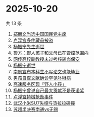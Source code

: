 # 2025-10-20

共 13 条

<!-- BEGIN -->
<!-- 最后更新时间 Mon Oct 20 2025 05:17:28 GMT+0800 (China Standard Time) -->

1. [郑丽文当选中国国民党主席](https://www.zhihu.com/search?q=%E9%83%91%E4%B8%BD%E6%96%87%E5%BD%93%E9%80%89%E4%B8%AD%E5%9B%BD%E5%9B%BD%E6%B0%91%E5%85%9A%E4%B8%BB%E5%B8%AD)
1. [卢浮宫多件藏品被盗](https://www.zhihu.com/search?q=%E5%8D%A2%E6%B5%AE%E5%AE%AB%E5%A4%9A%E4%BB%B6%E8%97%8F%E5%93%81%E8%A2%AB%E7%9B%97)
1. [杨振宁先生逝世](https://www.zhihu.com/search?q=%E6%9D%A8%E6%8C%AF%E5%AE%81%E5%85%88%E7%94%9F%E9%80%9D%E4%B8%96)
1. [警方：野人孩子和父母已在管控范围内](https://www.zhihu.com/search?q=%E8%AD%A6%E6%96%B9%EF%BC%9A%E9%87%8E%E4%BA%BA%E5%AD%A9%E5%AD%90%E5%92%8C%E7%88%B6%E6%AF%8D%E5%B7%B2%E5%9C%A8%E7%AE%A1%E6%8E%A7%E8%8C%83%E5%9B%B4%E5%86%85)
1. [网传高校副教授未过考核转岗保安](https://www.zhihu.com/search?q=%E7%BD%91%E4%BC%A0%E9%AB%98%E6%A0%A1%E5%89%AF%E6%95%99%E6%8E%88%E6%9C%AA%E8%BF%87%E8%80%83%E6%A0%B8%E8%BD%AC%E5%B2%97%E4%BF%9D%E5%AE%89)
1. [杨振宁逝世](https://www.zhihu.com/search?q=%E6%9D%A8%E6%8C%AF%E5%AE%81%E9%80%9D%E4%B8%96)
1. [南航宣布本科生不写论文也能毕业](https://www.zhihu.com/search?q=%E5%8D%97%E8%88%AA%E5%AE%A3%E5%B8%83%E6%9C%AC%E7%A7%91%E7%94%9F%E4%B8%8D%E5%86%99%E8%AE%BA%E6%96%87%E4%B9%9F%E8%83%BD%E6%AF%95%E4%B8%9A)
1. [男孩自查文献确诊罕见卟啉病](https://www.zhihu.com/search?q=%E7%94%B7%E5%AD%A9%E8%87%AA%E6%9F%A5%E6%96%87%E7%8C%AE%E7%A1%AE%E8%AF%8A%E7%BD%95%E8%A7%81%E5%8D%9F%E5%95%89%E7%97%85)
1. [高速服务区现「野人小孩」](https://www.zhihu.com/search?q=%E9%AB%98%E9%80%9F%E6%9C%8D%E5%8A%A1%E5%8C%BA%E7%8E%B0%E3%80%8C%E9%87%8E%E4%BA%BA%E5%B0%8F%E5%AD%A9%E3%80%8D)
1. [杨振宁曾说自己最大贡献不是获诺奖](https://www.zhihu.com/search?q=%E6%9D%A8%E6%8C%AF%E5%AE%81%E6%9B%BE%E8%AF%B4%E8%87%AA%E5%B7%B1%E6%9C%80%E5%A4%A7%E8%B4%A1%E7%8C%AE%E4%B8%8D%E6%98%AF%E8%8E%B7%E8%AF%BA%E5%A5%96)
1. [卢浮宫持械抢劫事件](https://www.zhihu.com/search?q=%E5%8D%A2%E6%B5%AE%E5%AE%AB%E6%8C%81%E6%A2%B0%E6%8A%A2%E5%8A%AB%E4%BA%8B%E4%BB%B6)
1. [武汉小米SU7失控与货拉拉碰撞](https://www.zhihu.com/search?q=%E6%AD%A6%E6%B1%89%E5%B0%8F%E7%B1%B3SU7%E5%A4%B1%E6%8E%A7%E4%B8%8E%E8%B4%A7%E6%8B%89%E6%8B%89%E7%A2%B0%E6%92%9E)
1. [苏超半决赛南通vs无锡](https://www.zhihu.com/search?q=%E8%8B%8F%E8%B6%85%E5%8D%8A%E5%86%B3%E8%B5%9B%E5%8D%97%E9%80%9Avs%E6%97%A0%E9%94%A1)

<!-- END -->

